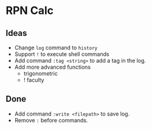 # RPN Calc

## Ideas

* Change `log` command to `history`
* Support `!` to execute shell commands
* Add command `:tag <string>` to add a tag in the log.
* Add more advanced functions
    * trigonometric
    * ! faculty

## Done

* Add command `:write <filepath>` to save log.
* Remove `:` before commands.
